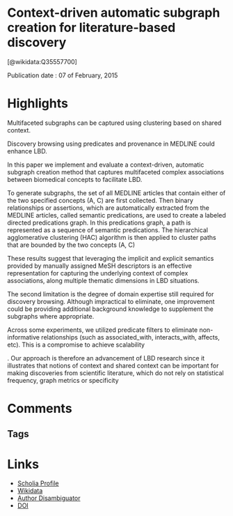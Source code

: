 
Context-driven automatic subgraph creation for literature-based discovery
=========================================================================
  
  [@wikidata:Q35557700]  
  
Publication date : 07 of February, 2015  

# Highlights

Multifaceted subgraphs can be captured using clustering based on shared context.

Discovery browsing using predicates and provenance in MEDLINE could enhance LBD.

In this paper we implement and evaluate a context-driven, automatic subgraph creation method that captures multifaceted complex associations between biomedical concepts to facilitate LBD.

To generate subgraphs, the set of all MEDLINE articles that contain either of the two specified concepts (A, C) are first collected. Then binary relationships or assertions, which are automatically extracted from the MEDLINE articles, called semantic predications, are used to create a labeled directed predications graph. In this predications graph, a path is represented as a sequence of semantic predications. The hierarchical agglomerative clustering (HAC) algorithm is then applied to cluster paths that are bounded by the two concepts (A, C)

These results suggest that leveraging the implicit and explicit semantics provided by manually assigned MeSH descriptors is an effective representation for capturing the underlying context of complex associations, along multiple thematic dimensions in LBD situations.

The second limitation is the degree of domain expertise still required for discovery browsing. Although impractical to eliminate, one improvement could be providing additional background knowledge to supplement the subgraphs where appropriate.

Across some experiments, we utilized predicate filters to eliminate non-informative relationships (such as associated_with, interacts_with, affects, etc). This is a compromise to achieve scalability


. Our approach is therefore an advancement of LBD research since it illustrates that notions of context and shared context can be important for making discoveries from scientific literature, which do not rely on statistical frequency, graph metrics or specificity



# Comments

## Tags

# Links
  
 * [Scholia Profile](https://scholia.toolforge.org/work/Q35557700)  
 * [Wikidata](https://www.wikidata.org/wiki/Q35557700)  
 * [Author Disambiguator](https://author-disambiguator.toolforge.org/work_item_oauth.php?id=Q35557700&batch_id=&match=1&author_list_id=&doit=Get+author+links+for+work)  
 * [DOI](https://doi.org/10.1016/J.JBI.2015.01.014)  
